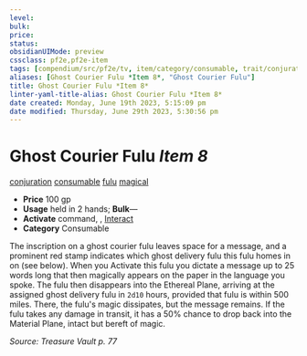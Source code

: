 ```yaml
---
level:
bulk:
price:
status:
obsidianUIMode: preview
cssclass: pf2e,pf2e-item
tags: [compendium/src/pf2e/tv, item/category/consumable, trait/conjuration, trait/consumable, trait/fulu, trait/magical]
aliases: [Ghost Courier Fulu *Item 8*, "Ghost Courier Fulu"]
title: Ghost Courier Fulu *Item 8*
linter-yaml-title-alias: Ghost Courier Fulu *Item 8*
date created: Monday, June 19th 2023, 5:15:09 pm
date modified: Thursday, June 29th 2023, 5:30:56 pm
---
```


# Ghost Courier Fulu *Item 8*

[conjuration](rules/traits/conjuration.md) [consumable](rules/traits/consumable.md) [fulu](rules/traits/fulu-som.md) [magical](rules/traits/magical.md)  

- **Price** 100 gp
- **Usage** held in 2 hands; **Bulk**—
- **Activate** command, , [Interact](rules/actions/interact.md)
- **Category** Consumable

The inscription on a ghost courier fulu leaves space for a message, and a prominent red stamp indicates which ghost delivery fulu this fulu homes in on (see below). When you Activate this fulu you dictate a message up to 25 words long that then magically appears on the paper in the language you spoke. The fulu then disappears into the Ethereal Plane, arriving at the assigned ghost delivery fulu in `2d10` hours, provided that fulu is within 500 miles. There, the fulu's magic dissipates, but the message remains. If the fulu takes any damage in transit, it has a 50% chance to drop back into the Material Plane, intact but bereft of magic.

*Source: Treasure Vault p. 77*
